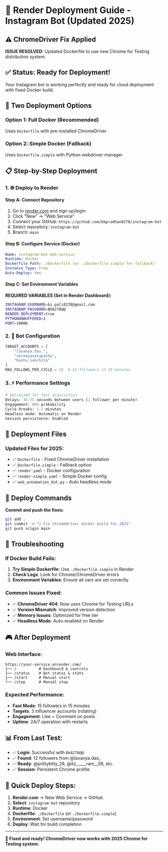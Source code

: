 # 🚀 Render Deployment Guide - Instagram Bot (Updated 2025)

## ⚠️ ChromeDriver Fix Applied
**ISSUE RESOLVED**: Updated Dockerfile to use new Chrome for Testing distribution system.

## ✅ Status: Ready for Deployment!
Your Instagram bot is working perfectly and ready for cloud deployment with fixed Docker build.

## 🔧 Two Deployment Options

### Option 1: Full Docker (Recommended)
Uses `Dockerfile` with pre-installed ChromeDriver

### Option 2: Simple Docker (Fallback)  
Uses `Dockerfile.simple` with Python webdriver-manager

## 📋 Step-by-Step Deployment

### 1. 🌐 Deploy to Render

#### Step A: Connect Repository
1. Go to [render.com](https://render.com) and sign up/login
2. Click "New" → "Web Service"
3. Connect your GitHub: `https://github.com/bkpradhan8278/instagram-bot`
4. Select repository: `instagram-bot`
5. Branch: `main`

#### Step B: Configure Service (Docker)
```yaml
Name: instagram-bot-web-service
Runtime: Docker
Dockerfile Path: ./Dockerfile (or ./Dockerfile.simple for fallback)
Instance Type: Free
Auto-Deploy: Yes
```

#### Step C: Set Environment Variables
**REQUIRED VARIABLES (Set in Render Dashboard):**
```bash
INSTAGRAM_USERNAME=bi.pali8278@gmail.com
INSTAGRAM_PASSWORD=Bk8278@@
RENDER_DEPLOYMENT=true
PYTHONUNBUFFERED=1
PORT=10000
```

### 2. 🎯 Bot Configuration
```python
TARGET_ACCOUNTS = [
    "lavanya.das_",
    "shreeyasatapathy", 
    "bashu_sanchita"
]
MAX_FOLLOWS_PER_CYCLE = 15  # 15 followers in 15 minutes
```

### 3. ⚡ Performance Settings
```python
# Optimized for fast acquisition
Delays: 45-75 seconds between users (1 follower per minute)
Engagement: 80% probability
Cycle breaks: 1-2 minutes
Headless mode: Automatic on Render
Session persistence: Enabled
```

## 🔧 Deployment Files

### Updated Files for 2025:
- ✅ `Dockerfile` - Fixed ChromeDriver installation
- ✅ `Dockerfile.simple` - Fallback option
- ✅ `render.yaml` - Docker configuration
- ✅ `render-simple.yaml` - Simple Docker config
- ✅ `web_automation_bot.py` - Auto headless mode

## 🚀 Deploy Commands

**Commit and push the fixes:**
```bash
git add .
git commit -m "🔧 Fix ChromeDriver Docker build for 2025"
git push origin main
```

## 🔧 Troubleshooting

### If Docker Build Fails:
1. **Try Simple Dockerfile**: Use `./Dockerfile.simple` in Render
2. **Check Logs**: Look for Chrome/ChromeDriver errors
3. **Environment Variables**: Ensure all vars are set correctly

### Common Issues Fixed:
- ✅ **ChromeDriver 404**: Now uses Chrome for Testing URLs
- ✅ **Version Mismatch**: Improved version detection
- ✅ **Memory Issues**: Optimized for free tier
- ✅ **Headless Mode**: Auto-enabled on Render

## 🎮 After Deployment

### Web Interface:
```
https://your-service.onrender.com/
├── /          # Dashboard & controls
├── /status    # Bot status & stats
├── /start     # Manual start
└── /stop      # Manual stop
```

### Expected Performance:
- **Fast Mode**: 15 followers in 15 minutes
- **Targets**: 3 influencer accounts (rotating)
- **Engagement**: Like + Comment on posts
- **Uptime**: 24/7 operation with restarts

## 📊 From Last Test:
- ✅ **Login**: Successful with `Bk8278@@`
- ✅ **Found**: 12 followers from @lavanya.das_
- ✅ **Ready**: @prittykitty_28, @itz_____ram__08, etc.
- ✅ **Session**: Persistent Chrome profile

## 🎯 Quick Deploy Steps:
1. **Render.com** → New Web Service → GitHub
2. **Select**: `instagram-bot` repository  
3. **Runtime**: Docker
4. **Dockerfile**: `./Dockerfile` (or `./Dockerfile.simple`)
5. **Environment**: Set username/password
6. **Deploy**: Wait for build completion

---
**🎯 Fixed and ready! ChromeDriver now works with 2025 Chrome for Testing system.**
